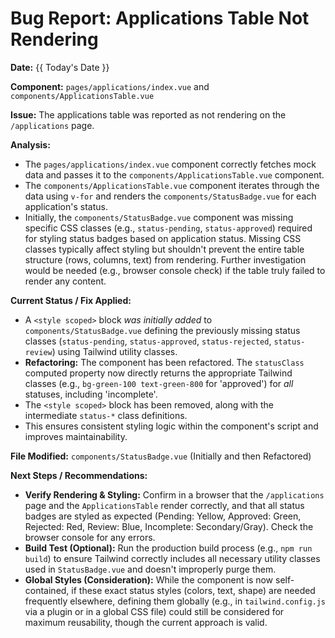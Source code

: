 # Bug Report: Applications Table Not Rendering

**Date:** {{ Today's Date }}

**Component:** `pages/applications/index.vue` and `components/ApplicationsTable.vue`

**Issue:**
The applications table was reported as not rendering on the `/applications` page.

**Analysis:**
- The `pages/applications/index.vue` component correctly fetches mock data and passes it to the `components/ApplicationsTable.vue` component.
- The `components/ApplicationsTable.vue` component iterates through the data using `v-for` and renders the `components/StatusBadge.vue` for each application's status.
- Initially, the `components/StatusBadge.vue` component was missing specific CSS classes (e.g., `status-pending`, `status-approved`) required for styling status badges based on application status. Missing CSS classes typically affect styling but shouldn't prevent the entire table structure (rows, columns, text) from rendering. Further investigation would be needed (e.g., browser console check) if the table truly failed to render any content.

**Current Status / Fix Applied:**
- A `<style scoped>` block *was initially added* to `components/StatusBadge.vue` defining the previously missing status classes (`status-pending`, `status-approved`, `status-rejected`, `status-review`) using Tailwind utility classes.
- **Refactoring:** The component has been refactored. The `statusClass` computed property now directly returns the appropriate Tailwind classes (e.g., `bg-green-100 text-green-800` for 'approved') for *all* statuses, including 'incomplete'.
- The `<style scoped>` block has been removed, along with the intermediate `status-*` class definitions.
- This ensures consistent styling logic within the component's script and improves maintainability.

**File Modified:** `components/StatusBadge.vue` (Initially and then Refactored)

**Next Steps / Recommendations:**
- **Verify Rendering & Styling:** Confirm in a browser that the `/applications` page and the `ApplicationsTable` render correctly, and that all status badges are styled as expected (Pending: Yellow, Approved: Green, Rejected: Red, Review: Blue, Incomplete: Secondary/Gray). Check the browser console for any errors.
- **Build Test (Optional):** Run the production build process (e.g., `npm run build`) to ensure Tailwind correctly includes all necessary utility classes used in `StatusBadge.vue` and doesn't improperly purge them.
- **Global Styles (Consideration):** While the component is now self-contained, if these exact status styles (colors, text, shape) are needed frequently elsewhere, defining them globally (e.g., in `tailwind.config.js` via a plugin or in a global CSS file) could still be considered for maximum reusability, though the current approach is valid. 
